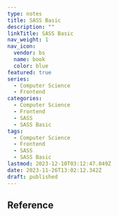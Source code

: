 ```yaml
---
type: notes
title: SASS Basic
description: ""
linkTitle: SASS Basic
nav_weight: 1
nav_icon:
  vendor: bs
  name: book
  color: blue
featured: true
series:
  - Computer Science
  - Frontend
categories:
  - Computer Science
  - Frontend
  - SASS
  - SASS Basic
tags:
  - Computer Science
  - Frontend
  - SASS
  - SASS Basic
lastmod: 2023-12-10T03:12:47.049Z
date: 2023-11-26T13:02:12.342Z
draft: published
---
```


## Reference
